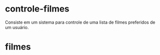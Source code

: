 # controle-filmes
Consiste em um sistema para controle de uma lista de filmes preferidos de um usuário.
# filmes
